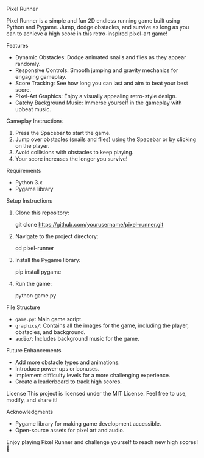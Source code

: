  Pixel Runner

Pixel Runner is a simple and fun 2D endless running game built using Python and Pygame. Jump, dodge obstacles, and survive as long as you can to achieve a high score in this retro-inspired pixel-art game!

Features
- Dynamic Obstacles: Dodge animated snails and flies as they appear randomly.
- Responsive Controls: Smooth jumping and gravity mechanics for engaging gameplay.
- Score Tracking: See how long you can last and aim to beat your best score.
- Pixel-Art Graphics: Enjoy a visually appealing retro-style design.
- Catchy Background Music: Immerse yourself in the gameplay with upbeat music.

Gameplay Instructions
1. Press the Spacebar to start the game.
2. Jump over obstacles (snails and flies) using the Spacebar or by clicking on the player.
3. Avoid collisions with obstacles to keep playing.
4. Your score increases the longer you survive!

Requirements
- Python 3.x
- Pygame library

Setup Instructions
1. Clone this repository:
  
   git clone https://github.com/yourusername/pixel-runner.git
   
2. Navigate to the project directory:
   
   cd pixel-runner
   
3. Install the Pygame library:
  
   pip install pygame
 
4. Run the game:
  
   python game.py
  

File Structure
- `game.py`: Main game script.
- `graphics/`: Contains all the images for the game, including the player, obstacles, and background.
- `audio/`: Includes background music for the game.

Future Enhancements
- Add more obstacle types and animations.
- Introduce power-ups or bonuses.
- Implement difficulty levels for a more challenging experience.
- Create a leaderboard to track high scores.

License
This project is licensed under the MIT License. Feel free to use, modify, and share it!

Acknowledgments
- Pygame library for making game development accessible.
- Open-source assets for pixel art and audio.

Enjoy playing Pixel Runner and challenge yourself to reach new high scores! 🚀

